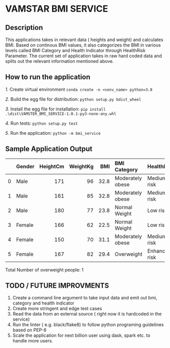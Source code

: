 # VAMSTAR BMI SERVICE

## Description

This applications takes in relevant data ( heights and weight) and calculates BMI. Based on continous BMI values, it also categorizes the BMI in various levels called BMI Category and Health Indicator through HealthRisk Parameter. The current set of application takes in raw hard coded data and splits out the relevant information mentioned above.

## How to run the application

*1.* Create virtual environment
        `conda create -n <venv_name> python=3.8`

*2.* Build the egg file for distribution:
        `python setup.py bdist_wheel`

*3.* Install the egg file for installation:
        `pip install .\dist\VAMSTER_BMI_SERVICE-1.0.1-py3-none-any.whl`

*4.* Run tests:
        `python setup.py test`

*5.* Run the application:
        `python -m bmi_service`

## Sample Application Output

|    | Gender   |   HeightCm |   WeightKg |   BMI | BMI Category     | HealthRisk    |
|---:|:---------|-----------:|-----------:|------:|:-----------------|:--------------|
|  0 | Male     |        171 |         96 |  32.8 | Moderately obese | Medium risk   |
|  1 | Male     |        161 |         85 |  32.8 | Moderately obese | Medium risk   |
|  2 | Male     |        180 |         77 |  23.8 | Normal Weight    | Low risk      |
|  3 | Female   |        166 |         62 |  22.5 | Normal Weight    | Low risk      |
|  4 | Female   |        150 |         70 |  31.1 | Moderately obese | Medium risk   |
|  5 | Female   |        167 |         82 |  29.4 | Overweight       | Enhanced risk |

Total Number of overweight people: 1

## TODO / FUTURE IMPROVMENTS

1. Create a command line argument to take input data and emit out bmi, category and health indicator
2. Create more stringent and edge test cases
3. Read the data from an external source ( right now it is hardcoded in the service)
4. Run the linter ( e.g. black/flake8) to follow python programing guidelines based on PEP-8
5. Scale the application for next billion user using dask, spark etc. to handle more users.





